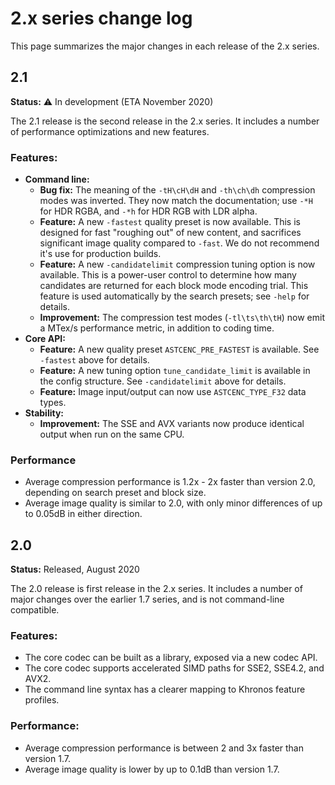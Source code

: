 # 2.x series change log

This page summarizes the major changes in each release of the 2.x series.

## 2.1

**Status:** :warning: In development (ETA November 2020)

The 2.1 release is the second release in the 2.x series. It includes a number
of performance optimizations and new features.
### Features:

* **Command line:**
  * **Bug fix:** The meaning of the `-tH\cH\dH` and `-th\ch\dh` compression
    modes was inverted. They now match the documentation; use `-*H` for HDR
    RGBA, and `-*h` for HDR RGB with LDR alpha.
  * **Feature:** A new `-fastest` quality preset is now available. This is
    designed for fast "roughing out" of new content, and sacrifices significant
    image quality compared to `-fast`. We do not recommend it's use for
    production builds.
  * **Feature:** A new `-candidatelimit` compression tuning option is now
    available. This is a power-user control to determine how many candidates
    are returned for each block mode encoding trial. This feature is used
	automatically by the search presets; see `-help` for details.
  * **Improvement:** The compression test modes (`-tl\ts\th\tH`) now emit a
    MTex/s performance metric, in addition to coding time.
* **Core API:**
  * **Feature:** A new quality preset `ASTCENC_PRE_FASTEST` is available. See
    `-fastest` above for details.
  * **Feature:** A new tuning option `tune_candidate_limit` is available in
    the config structure. See `-candidatelimit` above for details.
  * **Feature:** Image input/output can now use `ASTCENC_TYPE_F32` data types.
* **Stability:**
  * **Improvement:** The SSE and AVX variants now produce identical output when
    run on the same CPU.

### Performance

* Average compression performance is 1.2x - 2x faster than version 2.0,
  depending on search preset and block size.
* Average image quality is similar to 2.0, with only minor differences of
  up to 0.05dB in either direction.

## 2.0

**Status:** Released, August 2020

The 2.0 release is first release in the 2.x series. It includes a number of
major changes over the earlier 1.7 series, and is not command-line compatible.

### Features:

* The core codec can be built as a library, exposed via a new codec API.
* The core codec supports accelerated SIMD paths for SSE2, SSE4.2, and AVX2.
* The command line syntax has a clearer mapping to Khronos feature profiles.

### Performance:

* Average compression performance is between 2 and 3x faster than version 1.7.
* Average image quality is lower by up to 0.1dB than version 1.7.
